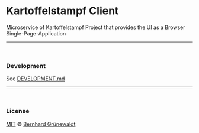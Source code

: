 # Kartoffelstampf Client

Microservice of Kartoffelstampf Project that provides the UI as a Browser Single-Page-Application


-----

&nbsp;

### Development

See [DEVELOPMENT.md](./DEVELOPMENT.md)

-----

&nbsp;

### License

[MIT](./LICENSE) © [Bernhard Grünewaldt](https://github.com/clouless)



